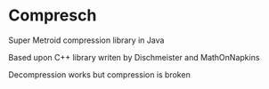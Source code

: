 # Compresch
Super Metroid compression library in Java

Based upon C++ library writen by Dischmeister and MathOnNapkins

Decompression works but compression is broken

